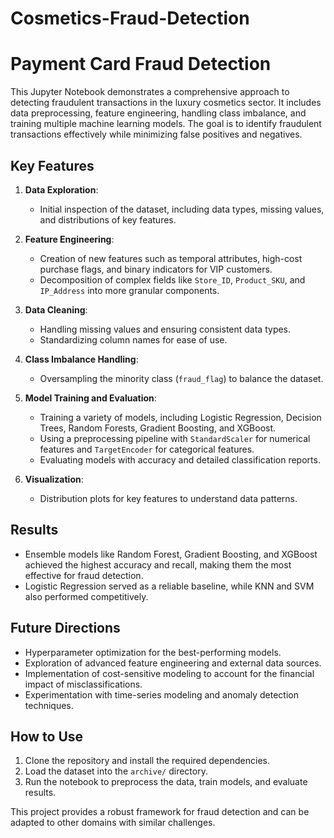 # Cosmetics-Fraud-Detection

# Payment Card Fraud Detection

This Jupyter Notebook demonstrates a comprehensive approach to detecting fraudulent transactions in the luxury cosmetics sector. It includes data preprocessing, feature engineering, handling class imbalance, and training multiple machine learning models. The goal is to identify fraudulent transactions effectively while minimizing false positives and negatives.

## Key Features

1. **Data Exploration**:
   - Initial inspection of the dataset, including data types, missing values, and distributions of key features.

2. **Feature Engineering**:
   - Creation of new features such as temporal attributes, high-cost purchase flags, and binary indicators for VIP customers.
   - Decomposition of complex fields like `Store_ID`, `Product_SKU`, and `IP_Address` into more granular components.

3. **Data Cleaning**:
   - Handling missing values and ensuring consistent data types.
   - Standardizing column names for ease of use.

4. **Class Imbalance Handling**:
   - Oversampling the minority class (`fraud_flag`) to balance the dataset.

5. **Model Training and Evaluation**:
   - Training a variety of models, including Logistic Regression, Decision Trees, Random Forests, Gradient Boosting, and XGBoost.
   - Using a preprocessing pipeline with `StandardScaler` for numerical features and `TargetEncoder` for categorical features.
   - Evaluating models with accuracy and detailed classification reports.

6. **Visualization**:
   - Distribution plots for key features to understand data patterns.

## Results

- Ensemble models like Random Forest, Gradient Boosting, and XGBoost achieved the highest accuracy and recall, making them the most effective for fraud detection.
- Logistic Regression served as a reliable baseline, while KNN and SVM also performed competitively.

## Future Directions

- Hyperparameter optimization for the best-performing models.
- Exploration of advanced feature engineering and external data sources.
- Implementation of cost-sensitive modeling to account for the financial impact of misclassifications.
- Experimentation with time-series modeling and anomaly detection techniques.

## How to Use

1. Clone the repository and install the required dependencies.
2. Load the dataset into the `archive/` directory.
3. Run the notebook to preprocess the data, train models, and evaluate results.

This project provides a robust framework for fraud detection and can be adapted to other domains with similar challenges.
